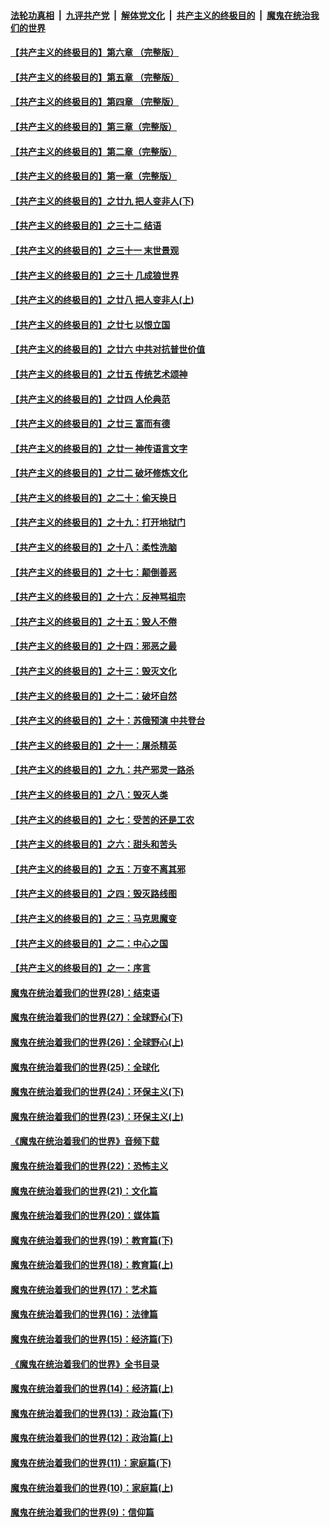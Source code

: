 ####  [法轮功真相](../../../../basic/blob/master/README.md?t=05042301) &nbsp;|&nbsp; [九评共产党](../../../../9ping.md/blob/master/README.md?t=05042301) &nbsp;|&nbsp; [解体党文化](../../../../jtdwh.md/blob/master/README.md?t=05042301)  &nbsp;|&nbsp; [共产主义的终极目的](../../../../gczydzjmd.md/blob/master/README.md?t=05042301) &nbsp;|&nbsp; [魔鬼在统治我们的世界](../../../../mgztzwmdsj.md/blob/master/README.md?t=05042301) 

#### [【共产主义的终极目的】第六章 （完整版）](../pages/nsc422/n11428913.md?t=05042301) 

#### [【共产主义的终极目的】第五章 （完整版）](../pages/nsc422/n11428912.md?t=05042301) 

#### [【共产主义的终极目的】第四章 （完整版）](../pages/nsc422/n11428907.md?t=05042301) 

#### [【共产主义的终极目的】第三章（完整版）](../pages/nsc422/n11428848.md?t=05042301) 

#### [【共产主义的终极目的】第二章（完整版）](../pages/nsc422/n11428831.md?t=05042301) 

#### [【共产主义的终极目的】第一章（完整版）](../pages/nsc422/n11417651.md?t=05042301) 

#### [【共产主义的终极目的】之廿九 把人变非人(下)](../pages/nsc422/n11344140.md?t=05042301) 

#### [【共产主义的终极目的】之三十二 结语](../pages/nsc422/n11360535.md?t=05042301) 

#### [【共产主义的终极目的】之三十一 末世景观](../pages/nsc422/n11351129.md?t=05042301) 

#### [【共产主义的终极目的】之三十 几成狼世界](../pages/nsc422/n11348280.md?t=05042301) 

#### [【共产主义的终极目的】之廿八 把人变非人(上)](../pages/nsc422/n11340492.md?t=05042301) 

#### [【共产主义的终极目的】之廿七 以恨立国](../pages/nsc422/n11336944.md?t=05042301) 

#### [【共产主义的终极目的】之廿六 中共对抗普世价值](../pages/nsc422/n11324785.md?t=05042301) 

#### [【共产主义的终极目的】之廿五 传统艺术颂神](../pages/nsc422/n11296396.md?t=05042301) 

#### [【共产主义的终极目的】之廿四 人伦典范](../pages/nsc422/n11296397.md?t=05042301) 

#### [【共产主义的终极目的】之廿三 富而有德](../pages/nsc422/n11283598.md?t=05042301) 

#### [【共产主义的终极目的】之廿一 神传语言文字](../pages/nsc422/n11263265.md?t=05042301) 

#### [【共产主义的终极目的】之廿二 破坏修炼文化](../pages/nsc422/n11245728.md?t=05042301) 

#### [【共产主义的终极目的】之二十：偷天换日](../pages/nsc422/n11238846.md?t=05042301) 

#### [【共产主义的终极目的】之十九：打开地狱门](../pages/nsc422/n11206376.md?t=05042301) 

#### [【共产主义的终极目的】之十八：柔性洗脑](../pages/nsc422/n11199994.md?t=05042301) 

#### [【共产主义的终极目的】之十七：颠倒善恶](../pages/nsc422/n11179782.md?t=05042301) 

#### [【共产主义的终极目的】之十六：反神骂祖宗](../pages/nsc422/n11166798.md?t=05042301) 

#### [【共产主义的终极目的】之十五：毁人不倦](../pages/nsc422/n11166792.md?t=05042301) 

#### [【共产主义的终极目的】之十四：邪恶之最](../pages/nsc422/n11150249.md?t=05042301) 

#### [【共产主义的终极目的】之十三：毁灭文化](../pages/nsc422/n11135227.md?t=05042301) 

#### [【共产主义的终极目的】之十二：破坏自然](../pages/nsc422/n11135214.md?t=05042301) 

#### [【共产主义的终极目的】之十：苏俄预演 中共登台](../pages/nsc422/n11118424.md?t=05042301) 

#### [【共产主义的终极目的】之十一：屠杀精英](../pages/nsc422/n11118442.md?t=05042301) 

#### [【共产主义的终极目的】之九：共产邪灵一路杀](../pages/nsc422/n11114139.md?t=05042301) 

#### [【共产主义的终极目的】之八：毁灭人类](../pages/nsc422/n11108503.md?t=05042301) 

#### [【共产主义的终极目的】之七：受苦的还是工农](../pages/nsc422/n11101809.md?t=05042301) 

#### [【共产主义的终极目的】之六：甜头和苦头](../pages/nsc422/n11096971.md?t=05042301) 

#### [【共产主义的终极目的】之五：万变不离其邪](../pages/nsc422/n11091285.md?t=05042301) 

#### [【共产主义的终极目的】之四：毁灭路线图](../pages/nsc422/n11086284.md?t=05042301) 

#### [【共产主义的终极目的】之三：马克思魔变](../pages/nsc422/n11061941.md?t=05042301) 

#### [【共产主义的终极目的】之二：中心之国](../pages/nsc422/n11047728.md?t=05042301) 

#### [【共产主义的终极目的】之一：序言](../pages/nsc422/n11086077.md?t=05042301) 

#### [魔鬼在统治着我们的世界(28)：结束语](../pages/nsc422/n10936246.md?t=05042301) 

#### [魔鬼在统治着我们的世界(27)：全球野心(下)](../pages/nsc422/n10928319.md?t=05042301) 

#### [魔鬼在统治着我们的世界(26)：全球野心(上)](../pages/nsc422/n10900318.md?t=05042301) 

#### [魔鬼在统治着我们的世界(25)：全球化](../pages/nsc422/n10788205.md?t=05042301) 

#### [魔鬼在统治着我们的世界(24)：环保主义(下)](../pages/nsc422/n10695307.md?t=05042301) 

#### [魔鬼在统治着我们的世界(23)：环保主义(上)](../pages/nsc422/n10688613.md?t=05042301) 

#### [《魔鬼在统治着我们的世界》音频下载](../pages/nsc422/n10635553.md?t=05042301) 

#### [魔鬼在统治着我们的世界(22)：恐怖主义](../pages/nsc422/n10614727.md?t=05042301) 

#### [魔鬼在统治着我们的世界(21)：文化篇](../pages/nsc422/n10597706.md?t=05042301) 

#### [魔鬼在统治着我们的世界(20)：媒体篇](../pages/nsc422/n10586579.md?t=05042301) 

#### [魔鬼在统治着我们的世界(19)：教育篇(下)](../pages/nsc422/n10564808.md?t=05042301) 

#### [魔鬼在统治着我们的世界(18)：教育篇(上)](../pages/nsc422/n10526970.md?t=05042301) 

#### [魔鬼在统治着我们的世界(17)：艺术篇](../pages/nsc422/n10499093.md?t=05042301) 

#### [魔鬼在统治着我们的世界(16)：法律篇](../pages/nsc422/n10485969.md?t=05042301) 

#### [魔鬼在统治着我们的世界(15)：经济篇(下)](../pages/nsc422/n10469975.md?t=05042301) 

#### [《魔鬼在统治着我们的世界》全书目录](../pages/nsc422/n10464261.md?t=05042301) 

#### [魔鬼在统治着我们的世界(14)：经济篇(上)](../pages/nsc422/n10457370.md?t=05042301) 

#### [魔鬼在统治着我们的世界(13)：政治篇(下)](../pages/nsc422/n10448270.md?t=05042301) 

#### [魔鬼在统治着我们的世界(12)：政治篇(上)](../pages/nsc422/n10444576.md?t=05042301) 

#### [魔鬼在统治着我们的世界(11)：家庭篇(下)](../pages/nsc422/n10440961.md?t=05042301) 

#### [魔鬼在统治着我们的世界(10)：家庭篇(上)](../pages/nsc422/n10435448.md?t=05042301) 

#### [魔鬼在统治着我们的世界(9)：信仰篇](../pages/nsc422/n10432159.md?t=05042301) 

